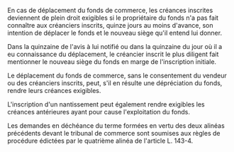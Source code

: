 En cas de déplacement du fonds de commerce, les créances inscrites deviennent de plein droit exigibles si le propriétaire du fonds n'a pas fait connaître aux créanciers inscrits, quinze jours au moins d'avance, son intention de déplacer le fonds et le nouveau siège qu'il entend lui donner.

Dans la quinzaine de l'avis à lui notifié ou dans la quinzaine du jour où il a eu connaissance du déplacement, le créancier inscrit le plus diligent fait mentionner le nouveau siège du fonds en marge de l'inscription initiale.

Le déplacement du fonds de commerce, sans le consentement du vendeur ou des créanciers inscrits, peut, s'il en résulte une dépréciation du fonds, rendre leurs créances exigibles.

L'inscription d'un nantissement peut également rendre exigibles les créances antérieures ayant pour cause l'exploitation du fonds.

Les demandes en déchéance du terme formées en vertu des deux alinéas précédents devant le tribunal de commerce sont soumises aux règles de procédure édictées par le quatrième alinéa de l'article L. 143-4.
